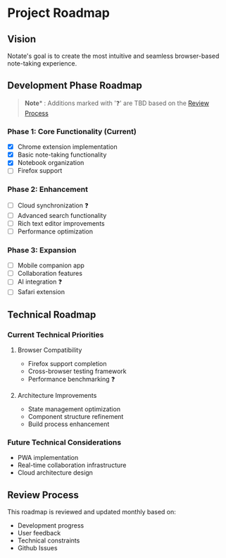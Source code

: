 
# Project Roadmap

## Vision
Notate's goal is to create the most intuitive and seamless browser-based note-taking experience.

## Development Phase Roadmap
> ****Note***** : Additions marked with '❓' are TBD based on the [Review Process](#review-process) 

### Phase 1: Core Functionality (Current)
- [x] Chrome extension implementation
- [x] Basic note-taking functionality
- [x] Notebook organization
- [ ] Firefox support

### Phase 2: Enhancement
- [ ] Cloud synchronization ❓
- [ ] Advanced search functionality
- [ ] Rich text editor improvements
- [ ] Performance optimization

### Phase 3: Expansion 
- [ ] Mobile companion app
- [ ] Collaboration features
- [ ] AI integration ❓
- [ ] Safari extension

## Technical Roadmap

### Current Technical Priorities
1. Browser Compatibility
   - Firefox support completion
   - Cross-browser testing framework
   - Performance benchmarking ❓

2. Architecture Improvements
   - State management optimization
   - Component structure refinement
   - Build process enhancement

### Future Technical Considerations
- PWA implementation
- Real-time collaboration infrastructure
- Cloud architecture design



## Review Process
This roadmap is reviewed and updated monthly based on:
- Development progress
- User feedback
- Technical constraints
- Github Issues
